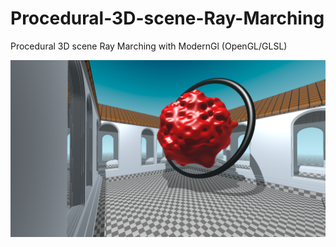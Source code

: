 # Procedural-3D-scene-Ray-Marching
Procedural 3D scene Ray Marching with ModernGl (OpenGL/GLSL)

![ray_marching](/sreenshots/0.png)